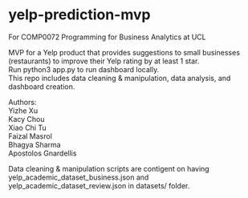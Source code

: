 # yelp-prediction-mvp  
For COMP0072 Programming for Business Analytics at UCL  

MVP for a Yelp product that provides suggestions to small businesses (restaurants) to improve their Yelp rating by at least 1 star.  
Run python3 app.py to run dashboard locally.   
This repo includes data cleaning & manipulation, data analysis, and dashboard creation.    

Authors:  
Yizhe Xu  
Kacy Chou  
Xiao Chi Tu  
Faizal Masrol  
Bhagya Sharma  
Apostolos Gnardellis  
  
Data cleaning & manipulation scripts are contigent on having yelp_academic_dataset_business.json and yelp_academic_dataset_review.json in datasets/ folder. 
